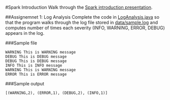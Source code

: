 #Spark Introduction
Walk through the [Spark introduction presentation](SparkIntroduction.pptx).

##Assignemnet 1: Log Analysis
 Complete the code in [LogAnalysis.java](src/main/java/com/ivolasek/sparkcourse/wordcount/LogAnalysis.java) so that
 the program walks through the log file stored in [data/sample.log](data/sample.log) and computes number of times each
 severity (INFO, WARNING, ERROR, DEBUG) appears in the log.

 ###Sample file
 ```
 WARNING This is WARNING message
 DEBUG This is DEBUG message
 DEBUG This is DEBUG message
 INFO This is INFO message
 WARNING This is WARNING message
 ERROR This is ERROR message
 ```

###Sample output
```
[(WARNING,2), (ERROR,1), (DEBUG,2), (INFO,1)]
```